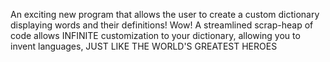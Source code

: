 An exciting new program that allows the user to create a custom dictionary displaying words and their definitions! Wow! A streamlined  scrap-heap of code allows INFINITE customization to your dictionary, allowing you to invent languages, JUST LIKE THE WORLD'S GREATEST HEROES
